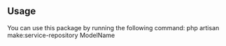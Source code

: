 ## Usage

You can use this package by running the following command:
php artisan make:service-repository ModelName